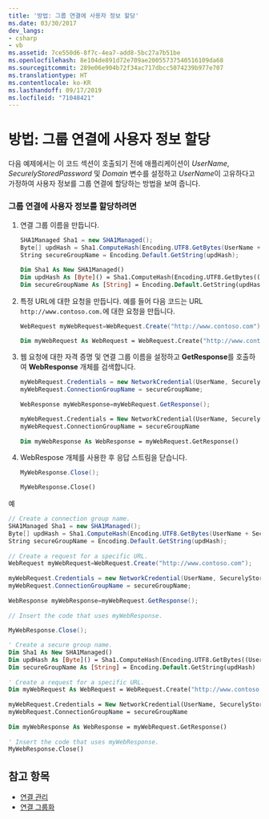 ```yaml
---
title: '방법: 그룹 연결에 사용자 정보 할당'
ms.date: 03/30/2017
dev_langs:
- csharp
- vb
ms.assetid: 7ce550d6-8f7c-4ea7-add8-5bc27a7b51be
ms.openlocfilehash: 8e104de891d72e709ae20055737540516109da68
ms.sourcegitcommit: 289e06e904b72f34ac717dbcc5074239b977e707
ms.translationtype: HT
ms.contentlocale: ko-KR
ms.lasthandoff: 09/17/2019
ms.locfileid: "71048421"
---
```

# <a name="how-to-assign-user-information-to-group-connections"></a>방법: 그룹 연결에 사용자 정보 할당

 다음 예제에서는 이 코드 섹션이 호출되기 전에 애플리케이션이 *UserName*, *SecurelyStoredPassword* 및 *Domain* 변수를 설정하고 *UserName*이 고유하다고 가정하여 사용자 정보를 그룹 연결에 할당하는 방법을 보여 줍니다.  
  
### <a name="to-assign-user-information-to-a-group-connection"></a>그룹 연결에 사용자 정보를 할당하려면  
  
1. 연결 그룹 이름을 만듭니다.  
  
    ```csharp  
    SHA1Managed Sha1 = new SHA1Managed();  
    Byte[] updHash = Sha1.ComputeHash(Encoding.UTF8.GetBytes(UserName + SecurelyStoredPassword + Domain));  
    String secureGroupName = Encoding.Default.GetString(updHash);  
    ```  
  
    ```vb  
    Dim Sha1 As New SHA1Managed()  
    Dim updHash As [Byte]() = Sha1.ComputeHash(Encoding.UTF8.GetBytes((UserName + SecurelyStoredPassword + Domain)))  
    Dim secureGroupName As [String] = Encoding.Default.GetString(updHash)  
    ```  
  
2. 특정 URL에 대한 요청을 만듭니다. 예를 들어 다음 코드는 URL `http://www.contoso.com.`에 대한 요청을 만듭니다.  
  
    ```csharp  
    WebRequest myWebRequest=WebRequest.Create("http://www.contoso.com");  
    ```  
  
    ```vb  
    Dim myWebRequest As WebRequest = WebRequest.Create("http://www.contoso.com")  
    ```  
  
3. 웹 요청에 대한 자격 증명 및 연결 그룹 이름을 설정하고 **GetResponse**를 호출하여 **WebResponse** 개체를 검색합니다.  
  
    ```csharp  
    myWebRequest.Credentials = new NetworkCredential(UserName, SecurelyStoredPassword, Domain);   
    myWebRequest.ConnectionGroupName = secureGroupName;  
  
    WebResponse myWebResponse=myWebRequest.GetResponse();  
    ```  
  
    ```vb  
    myWebRequest.Credentials = New NetworkCredential(UserName, SecurelyStoredPassword, Domain)  
    myWebRequest.ConnectionGroupName = secureGroupName  
  
    Dim myWebResponse As WebResponse = myWebRequest.GetResponse()  
    ```  
  
4. WebRespose 개체를 사용한 후 응답 스트림을 닫습니다.  
  
    ```csharp  
    MyWebResponse.Close();  
    ```  
  
    ```vb  
    MyWebResponse.Close()  
    ```  
  
 예  
  
```csharp  
// Create a connection group name.  
SHA1Managed Sha1 = new SHA1Managed();  
Byte[] updHash = Sha1.ComputeHash(Encoding.UTF8.GetBytes(UserName + SecurelyStoredPassword + Domain));  
String secureGroupName = Encoding.Default.GetString(updHash);  
  
// Create a request for a specific URL.  
WebRequest myWebRequest=WebRequest.Create("http://www.contoso.com");  
  
myWebRequest.Credentials = new NetworkCredential(UserName, SecurelyStoredPassword, Domain);   
myWebRequest.ConnectionGroupName = secureGroupName;  
  
WebResponse myWebResponse=myWebRequest.GetResponse();  
  
// Insert the code that uses myWebResponse.  
  
MyWebResponse.Close();  
```  
  
```vb  
' Create a secure group name.  
Dim Sha1 As New SHA1Managed()  
Dim updHash As [Byte]() = Sha1.ComputeHash(Encoding.UTF8.GetBytes((UserName + SecurelyStoredPassword + Domain)))  
Dim secureGroupName As [String] = Encoding.Default.GetString(updHash)  
  
' Create a request for a specific URL.  
Dim myWebRequest As WebRequest = WebRequest.Create("http://www.contoso.com")  
  
myWebRequest.Credentials = New NetworkCredential(UserName, SecurelyStoredPassword, Domain)  
myWebRequest.ConnectionGroupName = secureGroupName  
  
Dim myWebResponse As WebResponse = myWebRequest.GetResponse()  
  
' Insert the code that uses myWebResponse.  
MyWebResponse.Close()  
```  
  
## <a name="see-also"></a>참고 항목

- [연결 관리](managing-connections.md)
- [연결 그룹화](connection-grouping.md)
